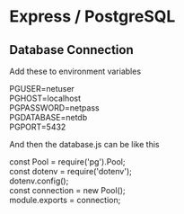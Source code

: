 # Express / PostgreSQL

## Database Connection
Add these to environment variables

PGUSER=netuser<br>
PGHOST=localhost<br>
PGPASSWORD=netpass<br>
PGDATABASE=netdb<br>
PGPORT=5432

And then the database.js can be like this 

const Pool = require('pg').Pool;<br>
const dotenv = require('dotenv');<br>
dotenv.config();<br>
const connection = new Pool();<br>
module.exports = connection;<br>